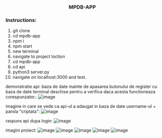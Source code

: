 <br/>
<p align="center">
  <h3 align="center">MPDB-APP</h3>
</p>

###  Instructions: 

1. git clone
2. cd mpdb-app
3. npm i
4. npm start
5. new terminal
6. navigate to project loction
7. cd mpdb-app
8. cd api
9. python3 server.py
10. navigate on localhost:3000 and test.

demonstratie api:
baza de date inainte de apasarea butonului de register cu baza de date terminal deschise pentru a verifica daca acesta functioneaza corespunzator.:
![image](https://user-images.githubusercontent.com/41302353/213150342-1f97c568-2556-4797-be20-e52721025b28.png)

imagine in care se vede ca api-ul a adaugat in baza de date username-ul + parola "criptata":
![image](https://user-images.githubusercontent.com/41302353/213150616-62cea769-8554-4155-a209-c5680088b842.png)

raspuns api dupa login: 
![image](https://user-images.githubusercontent.com/41302353/213150882-592bc599-198a-4181-83d0-d8dabfdba0a1.png)

imagini proiect: 
![image](https://user-images.githubusercontent.com/41302353/213149946-b52e6e4c-8f07-403a-8760-c2e76a466518.png)
![image](https://user-images.githubusercontent.com/41302353/213149976-be257994-2d2f-43c9-bfad-642b1379b08f.png)
![image](https://user-images.githubusercontent.com/41302353/213150009-4be66db5-26af-40af-aa02-63bd71c045a4.png)
![image](https://user-images.githubusercontent.com/41302353/213150029-18235dc4-df22-4e69-8295-2bac79f690c4.png)
![image](https://user-images.githubusercontent.com/41302353/213150075-fe80a843-e8af-40f4-8aab-7ef59723fb7a.png)

